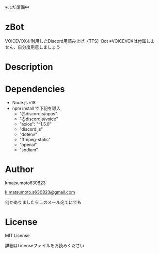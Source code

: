 ※まだ準備中
# zBot
VOICEVOXを利用したDiscord用読み上げ（TTS）Bot
※VOICEVOXは付属しません、自分度用意しましょう

# Description


# Dependencies
- Node.js v18
- npm install で下記を導入
  - "@discordjs/opus"
  - "@discordjs/voice"
  - "axios": "^1.5.0"
  - "discord.js"
  - "dotenv"
  - "ffmpeg-static"
  - "openai"
  - "sodium"

# Author
kmatsumoto630823

k.matsumoto.s630823@gmail.com

何かありましたらこのメール宛てにでも

# License
MIT License

詳細はLicenseファイルをお読みください

